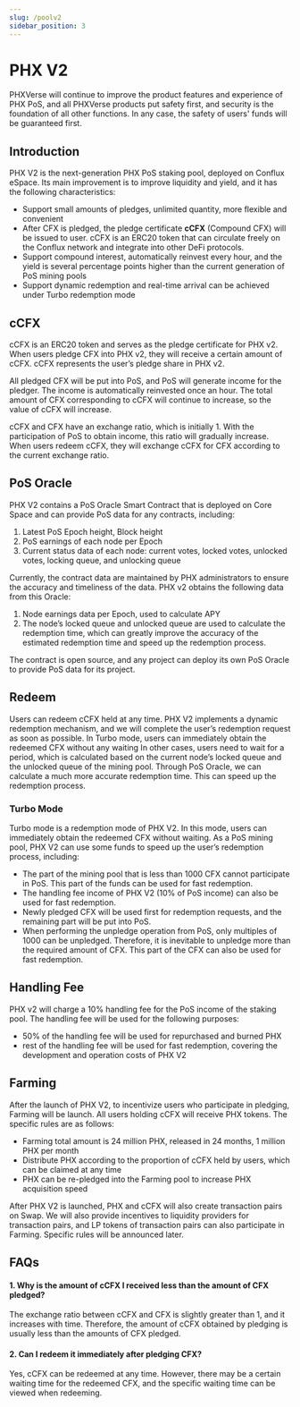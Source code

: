 ```yaml
---
slug: /poolv2
sidebar_position: 3
---
```


# PHX V2

PHXVerse will continue to improve the product features and experience of PHX PoS, and all PHXVerse products put safety first, and security is the foundation of all other functions. In any case, the safety of users' funds will be guaranteed first.

## Introduction

PHX V2 is the next-generation PHX PoS staking pool, deployed on Conflux eSpace. Its main improvement is to improve liquidity and yield, and it has the following characteristics:

* Support small amounts of pledges, unlimited quantity, more flexible and convenient
* After CFX is pledged, the pledge certificate **cCFX** (Compound CFX) will be issued to user. cCFX is an ERC20 token that can circulate freely on the Conflux network and integrate into other DeFi protocols.
* Support compound interest, automatically reinvest every hour, and the yield is several percentage points higher than the current generation of PoS mining pools
* Support dynamic redemption and real-time arrival can be achieved under Turbo redemption mode

## cCFX

cCFX is an ERC20 token and serves as the pledge certificate for PHX v2. When users pledge CFX into PHX v2, they will receive a certain amount of cCFX. cCFX represents the user’s pledge share in PHX v2.

All pledged CFX will be put into PoS, and PoS will generate income for the pledger. The income is automatically reinvested once an hour. The total amount of CFX corresponding to cCFX will continue to increase, so the value of cCFX will increase.

cCFX and CFX have an exchange ratio, which is initially 1. With the participation of PoS to obtain income, this ratio will gradually increase. When users redeem cCFX, they will exchange cCFX for CFX according to the current exchange ratio.

## PoS Oracle

PHX V2 contains a PoS Oracle Smart Contract that is deployed on Core Space and can provide PoS data for any contracts, including:

1. Latest PoS Epoch height, Block height
2. PoS earnings of each node per Epoch
3. Current status data of each node: current votes, locked votes, unlocked votes, locking queue, and unlocking queue

Currently, the contract data are maintained by PHX administrators to ensure the accuracy and timeliness of the data. PHX v2 obtains the following data from this Oracle:

1. Node earnings data per Epoch, used to calculate APY
2. The node’s locked queue and unlocked queue are used to calculate the redemption time, which can greatly improve the accuracy of the estimated redemption time and speed up the redemption process.

The contract is open source, and any project can deploy its own PoS Oracle to provide PoS data for its project.

## Redeem

Users can redeem cCFX held at any time. PHX V2 implements a dynamic redemption mechanism, and we will complete the user’s redemption request as soon as possible. In Turbo mode, users can immediately obtain the redeemed CFX without any waiting
In other cases, users need to wait for a period, which is calculated based on the current node’s locked queue and the unlocked queue of the mining pool. Through PoS Oracle, we can calculate a much more accurate redemption time. This can speed up the redemption process.

### Turbo Mode

Turbo mode is a redemption mode of PHX V2. In this mode, users can immediately obtain the redeemed CFX without waiting. As a PoS mining pool, PHX V2 can use some funds to speed up the user’s redemption process, including:

* The part of the mining pool that is less than 1000 CFX cannot participate in PoS. This part of the funds can be used for fast redemption.
* The handling fee income of PHX V2 (10% of PoS income) can also be used for fast redemption.
* Newly pledged CFX will be used first for redemption requests, and the remaining part will be put into PoS.
* When performing the unpledge operation from PoS, only multiples of 1000 can be unpledged. Therefore, it is inevitable to unpledge more than the required amount of CFX. This part of the CFX can also be used for fast redemption.

## Handling Fee

PHX v2 will charge a 10% handling fee for the PoS income of the staking pool. The handling fee will be used for the following purposes:

* 50% of the handling fee will be used for repurchased and burned PHX
* rest of the handling fee will be used for fast redemption, covering the development and operation costs of PHX V2

## Farming

After the launch of PHX V2, to incentivize users who participate in pledging, Farming will be launch. All users holding cCFX will receive PHX tokens. The specific rules are as follows:

* Farming total amount is 24 million PHX, released in 24 months, 1 million PHX per month
* Distribute PHX according to the proportion of cCFX held by users, which can be claimed at any time
* PHX can be re-pledged into the Farming pool to increase PHX acquisition speed

After PHX V2 is launched, PHX and cCFX will also create transaction pairs on Swap. We will also provide incentives to liquidity providers for transaction pairs, and LP tokens of transaction pairs can also participate in Farming. Specific rules will be announced later.

## FAQs

#### 1. Why is the amount of cCFX I received less than the amount of CFX pledged?

The exchange ratio between cCFX and CFX is slightly greater than 1, and it increases with time. Therefore, the amount of cCFX obtained by pledging is usually less than the amounts of CFX pledged.

#### 2. Can I redeem it immediately after pledging CFX?

Yes, cCFX can be redeemed at any time. However, there may be a certain waiting time for the redeemed CFX, and the specific waiting time can be viewed when redeeming.